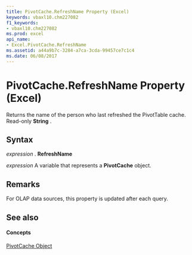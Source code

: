 ```yaml
---
title: PivotCache.RefreshName Property (Excel)
keywords: vbaxl10.chm227082
f1_keywords:
- vbaxl10.chm227082
ms.prod: excel
api_name:
- Excel.PivotCache.RefreshName
ms.assetid: a44a9b7c-3284-a7ca-3cda-99457ce7c1c4
ms.date: 06/08/2017
---
```



# PivotCache.RefreshName Property (Excel)

Returns the name of the person who last refreshed the PivotTable cache. Read-only  **String** .


## Syntax

 _expression_ . **RefreshName**

 _expression_ A variable that represents a **PivotCache** object.


## Remarks

For OLAP data sources, this property is updated after each query.


## See also


#### Concepts


[PivotCache Object](Excel.PivotCache.md)

